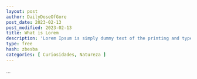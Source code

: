 ```yaml
---
layout: post
author: DailyDoseOfGore
post_date: 2023-02-13
post_modified: 2023-02-13
title: What is Lorem
description: 'Lorem Ipsum is simply dummy text of the printing and typesetting industry. Lorem Ipsum has been the industry's standard dummy text ever since the 1500s, when an unknown printer took a galley of type and scrambled it to make a type specimen book. It has survived not only five centuries.'
type: free
hash: zbesba
categories: [ Curiosidades, Natureza ]
---
```


...